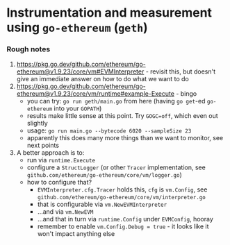 # Instrumentation and measurement using `go-ethereum` (`geth`)

### Rough notes


1. https://pkg.go.dev/github.com/ethereum/go-ethereum@v1.9.23/core/vm#EVMInterpreter - revisit this, but doesn't give an immediate answer on how to do what we want to do
2. https://pkg.go.dev/github.com/ethereum/go-ethereum@v1.9.23/core/vm/runtime#example-Execute - bingo
    - you can try: `go run geth/main.go` from here (having `go get`-ed `go-ethereum` into your `GOPATH`)
    - results make little sense at this point. Try `GOGC=off`, which even out slightly
    - usage: `go run main.go --bytecode 6020 --sampleSize 23`
    - apparently this does many more things than we want to monitor, see next points
3. A better approach is to:
    - run via `runtime.Execute`
    - configure a `StructLogger` (or other `Tracer` implementation, see `github.com/ethereum/go-ethereum/core/vm/logger.go`)
    - how to configure that?
        - `EVMInterpreter.cfg.Tracer` holds this, `cfg` is `vm.Config`, see `github.com/ethereum/go-ethereum/core/vm/interpreter.go`
        - that is configurable via `vm.NewEVMInterpreter`
        - ...and via `vm.NewEVM`
        - ...and that in turn via `runtime.Config` under `EVMConfig`, hooray
        - remember to enable `vm.Config.Debug = true` - it looks like it won't impact anything else
